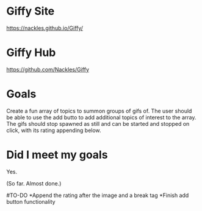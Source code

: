# Giffy Site
https://nackles.github.io/Giffy/

# Giffy Hub
https://github.com/Nackles/Giffy

# Goals
Create a fun array of topics to summon groups of gifs of. The user should be able to use the add butto to add additional topics of interest to the array. The gifs should stop spawned as still and can be started and stopped on click, with its rating appending below.

# Did I meet my goals
Yes.

(So far. Almost done.)

#TO-DO
*Append the rating after the image and a break tag
*Finish add button functionality

